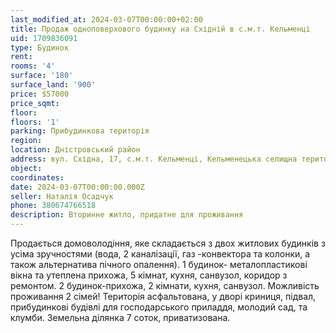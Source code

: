 ```yaml
---
last_modified_at: 2024-03-07T00:00:00+02:00
title: Продаж одноповерхового будинку на Східній в с.м.т. Кельменці
uid: 1709836091
type: Будинок
rent:
rooms: '4'
surface: '180'
surface_land: '900'
price: $57000
price_sqmt:
floor:
floors: '1'
parking: Прибудинкова територія
region:
location: Дністровський район
address: вул. Східна, 17, с.м.т. Кельменці, Кельменецька селищна територіальна громада
object:
coordinates:
date: 2024-03-07T00:00:00.000Z
seller: Наталія Осадчук
phone: 380674766518
description: Вторинне житло, придатне для проживання
---
```


Продається домоволодіння, яке складається з двох житлових будинків з усіма зручностями (вода, 2 каналізації, газ -конвектора та колонки, а також альтернатива пічного опалення). 1 будинок- металопластикові вікна та утеплена прихожа, 5 кімнат, кухня, санвузол, коридор з ремонтом. 2 будинок-прихожа, 2 кімнати, кухня, санвузол. Можливість проживання 2 сімей! Територія асфальтована, у дворі криниця, підвал, прибудинкові будівлі для господарського приладдя, молодий сад, та клумби. Земельна ділянка 7 соток, приватизована.
